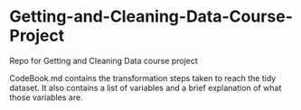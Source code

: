# Getting-and-Cleaning-Data-Course-Project
Repo for Getting and Cleaning Data course project

CodeBook.md contains the transformation steps taken to reach the tidy dataset. It also contains a list of variables and a brief explanation of what those variables are.
